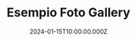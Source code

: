 ---
title: "Esempio Foto Gallery"
category: "scenic"
image: "/images/gallery-example.jpg"
alt: "Esempio di foto dalla galleria"
date: 2024-01-15T10:00:00.000Z
order: 1
---